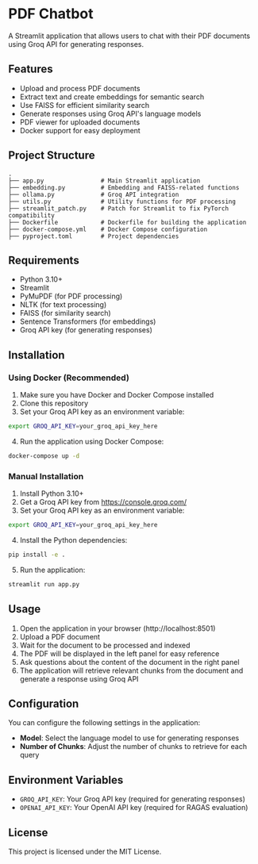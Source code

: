 # PDF Chatbot

A Streamlit application that allows users to chat with their PDF documents using Groq API for generating responses.

## Features

- Upload and process PDF documents
- Extract text and create embeddings for semantic search
- Use FAISS for efficient similarity search
- Generate responses using Groq API's language models
- PDF viewer for uploaded documents
- Docker support for easy deployment

## Project Structure

```
.
├── app.py                # Main Streamlit application
├── embedding.py          # Embedding and FAISS-related functions
├── ollama.py             # Groq API integration
├── utils.py              # Utility functions for PDF processing
├── streamlit_patch.py    # Patch for Streamlit to fix PyTorch compatibility
├── Dockerfile            # Dockerfile for building the application
├── docker-compose.yml    # Docker Compose configuration
├── pyproject.toml        # Project dependencies
```

## Requirements

- Python 3.10+
- Streamlit
- PyMuPDF (for PDF processing)
- NLTK (for text processing)
- FAISS (for similarity search)
- Sentence Transformers (for embeddings)
- Groq API key (for generating responses)

## Installation

### Using Docker (Recommended)

1. Make sure you have Docker and Docker Compose installed
2. Clone this repository
3. Set your Groq API key as an environment variable:

```bash
export GROQ_API_KEY=your_groq_api_key_here
```

4. Run the application using Docker Compose:

```bash
docker-compose up -d
```

### Manual Installation

1. Install Python 3.10+
2. Get a Groq API key from https://console.groq.com/
3. Set your Groq API key as an environment variable:

```bash
export GROQ_API_KEY=your_groq_api_key_here
```

4. Install the Python dependencies:

```bash
pip install -e .
```

5. Run the application:

```bash
streamlit run app.py
```

## Usage

1. Open the application in your browser (http://localhost:8501)
2. Upload a PDF document
3. Wait for the document to be processed and indexed
4. The PDF will be displayed in the left panel for easy reference
5. Ask questions about the content of the document in the right panel
6. The application will retrieve relevant chunks from the document and generate a response using Groq API

## Configuration

You can configure the following settings in the application:

- **Model**: Select the language model to use for generating responses
- **Number of Chunks**: Adjust the number of chunks to retrieve for each query

## Environment Variables

- `GROQ_API_KEY`: Your Groq API key (required for generating responses)
- `OPENAI_API_KEY`: Your OpenAI API key (required for RAGAS evaluation)

## License

This project is licensed under the MIT License.
